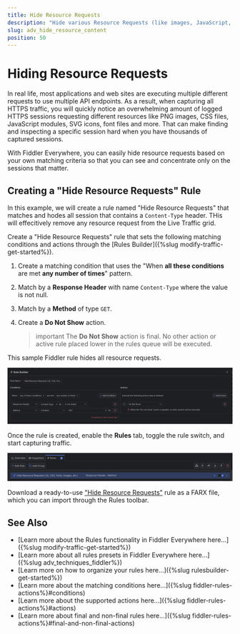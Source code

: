 ```yaml
---
title: Hide Resource Requests 
description: "Hide various Resource Requests (like images, JavaScript, CSS, etc.,) while using Fiddler's rules."
slug: adv_hide_resource_content
position: 50
---
```


# Hiding Resource Requests 

In real life, most applications and web sites are executing multiple different requests to use multiple API endpoints. As a result, when capturing all HTTPS traffic, you will quickly notice an overwhelming amount of logged HTTPS sessions requesting different resources like PNG images, CSS files, JavaScript modules, SVG icons, font files and more. That can make finding and inspecting a specific session hard when you have thousands of captured sessions.

With Fiddler Everywhere, you can easily hide resource requests based on your own matching criteria so that you can see and concentrate only on the sessions that matter.

## Creating a "Hide Resource Requests" Rule

In this example, we will create a rule named "Hide Resource Requests" that matches and hodes all session that contains a `Content-Type` header. THis will effecitively remove any resource request from the Live Traffic grid.

Create a "Hide Resource Requests" rule that sets the following matching conditions and actions through the [Rules Builder]({%slug modify-traffic-get-started%}).

1. Create a matching condition that uses the "When **all these conditions** are met **any number of times**" pattern. 

1. Match by a **Response Header** with name `Content-Type` where the value is not null.

1. Match by a **Method** of type `GET`.

1. Create a **Do Not Show** action.

    >important The **Do Not Show** action is final. No other action or active rule placed lower in the rules queue will be executed.

This sample Fiddler rule hides all resource requests.

![Creating "Hide Resource Requests" rule](../../images/advanced//adv-hide-resources.png)

Once the rule is created, enable the **Rules** tab, toggle the rule switch, and start capturing traffic.

![Activating the "Hide Resource Requests" rule](../../images/advanced/adv-hide-resources-active.png)

Download a ready-to-use <a href="https://github.com/telerik/fiddler-everywhere/tree/master/rules/hide-resource-requests" target="_blank">"Hide Resource Requests"</a> rule as a FARX file, which you can import through the Rules toolbar.
  
## See Also

* [Learn more about the Rules functionality in Fiddler Everywhere here...]({%slug modify-traffic-get-started%})
* [Learn more about all rules presets in Fiddler Everywhere here...]({%slug adv_techniques_fiddler%})
* [Learn more on how to organize your rules here...]({%slug rulesbuilder-get-started%})
* [Learn more about the matching conditions here...]({%slug fiddler-rules-actions%}#conditions)
* [Learn more about the supported actions here...]({%slug fiddler-rules-actions%}#actions)
* [Learn more about final and non-final rules here...]({%slug fiddler-rules-actions%}#final-and-non-final-actions)